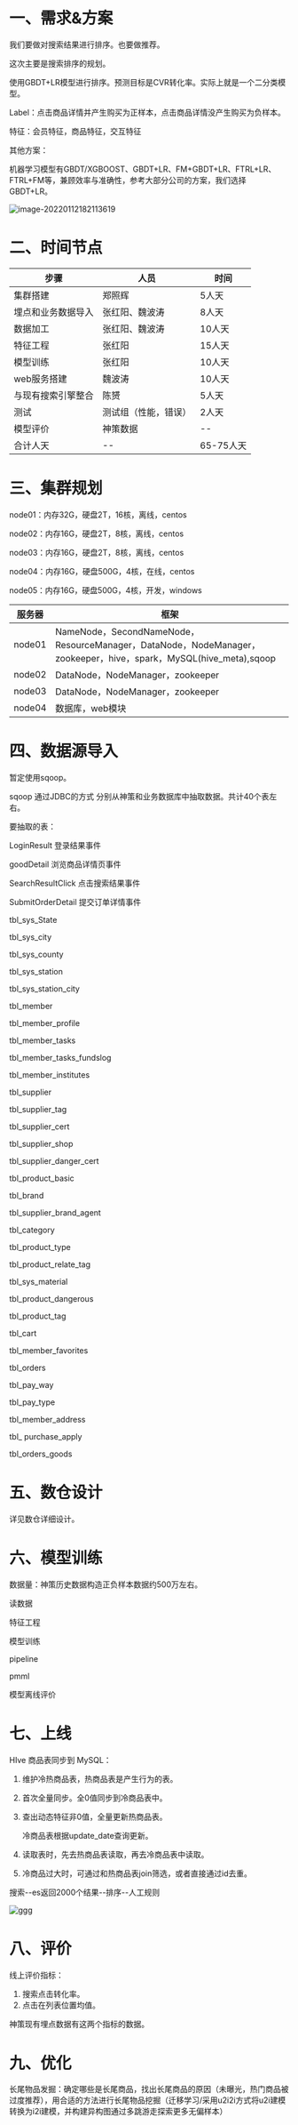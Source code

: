 # 一、需求&方案

我们要做对搜索结果进行排序。也要做推荐。

这次主要是搜索排序的规划。



使用GBDT+LR模型进行排序。预测目标是CVR转化率。实际上就是一个二分类模型。

Label：点击商品详情并产生购买为正样本，点击商品详情没产生购买为负样本。

特征：会员特征，商品特征，交互特征



其他方案：

机器学习模型有GBDT/XGBOOST、GBDT+LR、FM+GBDT+LR、FTRL+LR、FTRL+FM等，兼顾效率与准确性，参考大部分公司的方案，我们选择GBDT+LR。

![image-20220112182113619](picture/image-20220112182113619.png)



# 二、时间节点

| 步骤               | 人员                 | 时间      |
| ------------------ | -------------------- | --------- |
| 集群搭建           | 郑照辉               | 5人天     |
| 埋点和业务数据导入 | 张红阳、魏波涛       | 8人天     |
| 数据加工           | 张红阳、魏波涛       | 10人天    |
| 特征工程           | 张红阳               | 15人天    |
| 模型训练           | 张红阳               | 10人天    |
| web服务搭建        | 魏波涛               | 10人天    |
| 与现有搜索引擎整合 | 陈赟                 | 5人天     |
| 测试               | 测试组（性能，错误） | 2人天     |
| 模型评价           | 神策数据             | --        |
| 合计人天           | --                   | 65-75人天 |



# 三、集群规划

node01：内存32G，硬盘2T，16核，离线，centos

node02：内存16G，硬盘2T，8核，离线，centos

node03：内存16G，硬盘2T，8核，离线，centos

node04：内存16G，硬盘500G，4核，在线，centos

node05：内存16G，硬盘500G，4核，开发，windows

| 服务器 | 框架                                                         |
| ------ | ------------------------------------------------------------ |
| node01 | NameNode，SecondNameNode，ResourceManager，DataNode，NodeManager，zookeeper，hive，spark，MySQL(hive_meta),sqoop |
| node02 | DataNode，NodeManager，zookeeper                             |
| node03 | DataNode，NodeManager，zookeeper                             |
| node04 | 数据库，web模块                                              |



# 四、数据源导入

暂定使用sqoop。



sqoop 通过JDBC的方式 分别从神策和业务数据库中抽取数据。共计40个表左右。

要抽取的表：

LoginResult	登录结果事件

goodDetail	浏览商品详情页事件

SearchResultClick	点击搜索结果事件

SubmitOrderDetail	提交订单详情事件



tbl_sys_State

tbl_sys_city

tbl_sys_county

tbl_sys_station

tbl_sys_station_city

tbl_member

tbl_member_profile

tbl_member_tasks

tbl_member_tasks_fundslog

tbl_member_institutes

tbl_supplier

tbl_supplier_tag

tbl_supplier_cert

tbl_supplier_shop

tbl_supplier_danger_cert

tbl_product_basic

tbl_brand

tbl_supplier_brand_agent

tbl_category

tbl_product_type

tbl_product_relate_tag

tbl_sys_material

tbl_product_dangerous

tbl_product_tag

tbl_cart

 tbl_member_favorites	

tbl_orders

tbl_pay_way

tbl_pay_type

tbl_member_address

tbl_ purchase_apply

 tbl_orders_goods



# 五、数仓设计

详见数仓详细设计。



# 六、模型训练

数据量：神策历史数据构造正负样本数据约500万左右。



读数据

特征工程

模型训练

pipeline

pmml

模型离线评价



# 七、上线

HIve 商品表同步到 MySQL：

1. 维护冷热商品表，热商品表是产生行为的表。

2. 首次全量同步。全0值同步到冷商品表中。

3. 查出动态特征非0值，全量更新热商品表。

   冷商品表根据update_date查询更新。

4. 读取表时，先去热商品表读取，再去冷商品表中读取。

5. 冷商品过大时，可通过和热商品表join筛选，或者直接通过id去重。



搜索--es返回2000个结果--排序--人工规则

![ggg](picture/ggg.png)

# 八、评价

线上评价指标：

1. 搜索点击转化率。
2. 点击在列表位置均值。

神策现有埋点数据有这两个指标的数据。



# 九、优化

长尾物品发掘：确定哪些是长尾商品，找出长尾商品的原因（未曝光，热门商品被过度推荐），用合适的方法进行长尾物品挖掘（迁移学习/采用u2i2i方式将u2i建模转换为i2i建模，并构建异构图通过多跳游走探索更多无偏样本）





































